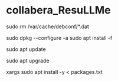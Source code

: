 # collabera_ResuLLMe

sudo rm /var/cache/debconf/*.dat

sudo dpkg --configure -a sudo apt install -f

sudo apt update

sudo apt upgrade

xargs sudo apt install -y < packages.txt
